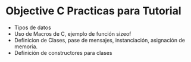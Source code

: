 # Objective C Practicas para Tutorial

* Tipos de datos
* Uso de Macros de C, ejemplo de función sizeof
* Definicion de Clases, pase de mensajes, instanciación, asignación de memoria.
* Definición de constructores para clases


